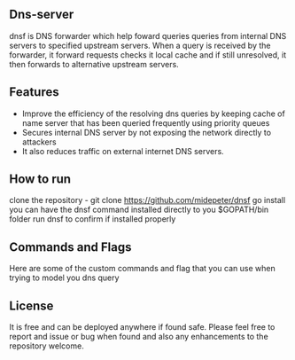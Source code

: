 ## Dns-server

dnsf is DNS forwarder which help foward queries queries from internal DNS servers to specified upstream servers. When a query is received by the forwarder, it forward requests checks it local cache and if still unresolved, it then forwards to alternative upstream servers.

## Features
- Improve the efficiency of the resolving dns queries by keeping cache of name server that has been queried frequently using priority queues
- Secures internal DNS server by not exposing the network directly to attackers
- It also reduces traffic on external internet DNS servers.

## How to run
clone the repository - git clone https://github.com/midepeter/dnsf
go install you can have the dnsf command installed directly to you $GOPATH/bin folder
run dnsf to confirm if installed properly

## Commands and Flags
Here are some of the custom commands and flag that you can use when trying to model you dns query

## License
It is free and can be deployed anywhere if found safe. Please feel free to report and issue or bug when found and also any enhancements to the repository welcome.